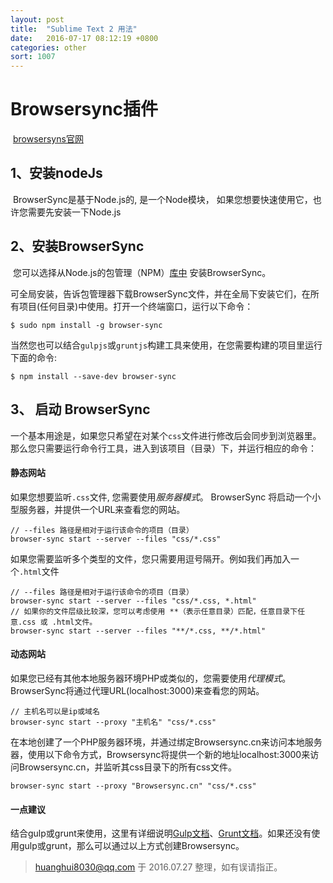 ```yaml
---
layout: post
title:  "Sublime Text 2 用法"
date:   2016-07-17 08:12:19 +0800
categories: other
sort: 1007
---
```


# Browsersync插件

​	[browsersyns官网](http://www.browsersync.cn/#install)

## 1、安装nodeJs

​	BrowserSync是基于Node.js的, 是一个Node模块， 如果您想要快速使用它，也许您需要先安装一下Node.js

## 2、安装BrowserSync

​	您可以选择从Node.js的包管理（NPM）[库中](https://npmjs.org/package/browser-sync) 安装BrowserSync。

​	可全局安装，告诉包管理器下载BrowserSync文件，并在全局下安装它们，在所有项目(任何目录)中使用。打开一个终端窗口，运行以下命令：

```
$ sudo npm install -g browser-sync
```

​	当然您也可以结合`gulpjs`或`gruntjs`构建工具来使用，在您需要构建的项目里运行下面的命令:

```
$ npm install --save-dev browser-sync
```

## 3、 启动 BrowserSync

​	一个基本用途是，如果您只希望在对某个`css`文件进行修改后会同步到浏览器里。那么您只需要运行命令行工具，进入到该项目（目录）下，并运行相应的命令：

#### 静态网站

如果您想要监听`.css`文件, 您需要使用*服务器模式*。 BrowserSync 将启动一个小型服务器，并提供一个URL来查看您的网站。

```
// --files 路径是相对于运行该命令的项目（目录） 
browser-sync start --server --files "css/*.css"
```

如果您需要监听多个类型的文件，您只需要用逗号隔开。例如我们再加入一个`.html`文件

```
// --files 路径是相对于运行该命令的项目（目录） 
browser-sync start --server --files "css/*.css, *.html"
// 如果你的文件层级比较深，您可以考虑使用 **（表示任意目录）匹配，任意目录下任意.css 或 .html文件。 
browser-sync start --server --files "**/*.css, **/*.html"
```

#### 动态网站

​	如果您已经有其他本地服务器环境PHP或类似的，您需要使用*代理模式*。 BrowserSync将通过代理URL(localhost:3000)来查看您的网站。

```
// 主机名可以是ip或域名
browser-sync start --proxy "主机名" "css/*.css"
```

​	在本地创建了一个PHP服务器环境，并通过绑定Browsersync.cn来访问本地服务器，使用以下命令方式，Browsersync将提供一个新的地址localhost:3000来访问Browsersync.cn，并监听其css目录下的所有css文件。

```
browser-sync start --proxy "Browsersync.cn" "css/*.css"
```

#### 一点建议

结合gulp或grunt来使用，这里有详细说明[Gulp文档](http://www.browsersync.cn/docs/gulp)、[Grunt文档](http://www.browsersync.cn/docs/grunt)。如果还没有使用gulp或grunt，那么可以通过以上方式创建Browsersync。

>  huanghui8030@qq.com 于 2016.07.27 整理，如有误请指正。



